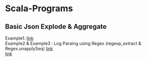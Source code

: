 # Scala-Programs

## Basic Json Explode & Aggregate
Example1: [link](https://github.com/shobhit-singh/learning/blob/master/scala/Example1.scala) <br>
Example2 & Example3 : Log Paraing using Regex (regexp_extract & Regex.unapplySeq)
[link](https://github.com/shobhit-singh/learning/blob/master/scala/Example2.scala) <br>
[link](https://github.com/shobhit-singh/learning/blob/master/scala/Example3.scala) <br>
